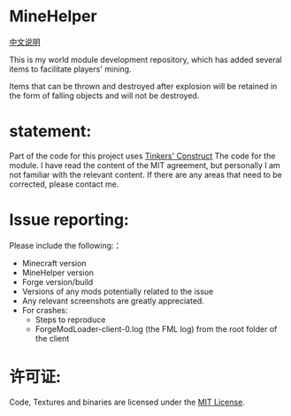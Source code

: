 MineHelper
=======
[中文说明](./README_zh.md)

This is my world module development repository, which has added several items to facilitate players' mining.

Items that can be thrown and destroyed after explosion will be retained in the form of falling objects and will not be destroyed.

statement:
=======

Part of the code for this project uses [Tinkers' Construct](https://github.com/slimeknights/tinkersconstruct) The code for the module. I have read the content of the MIT agreement, but personally I am not familiar with the relevant content. If there are any areas that need to be corrected, please contact me.

Issue reporting:
============
Please include the following:：
- Minecraft version
- MineHelper version
- Forge version/build
- Versions of any mods potentially related to the issue
- Any relevant screenshots are greatly appreciated.
- For crashes:
   - Steps to reproduce
   - ForgeModLoader-client-0.log (the FML log) from the root folder of the client

许可证:
==========
Code, Textures and binaries are licensed under the [MIT License](https://www.tldrlegal.com/license/mit-license).
